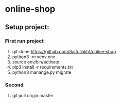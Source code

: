# online-shop

## Setup project:

### First run project
1. git clone https://github.com/Saifullakh1/online-shop
2. python3 -m venv env
3. source env/bin/activate
4. pip3 install -r requirements.txt
5. python3 manange.py migrate


### Second
1. git pull origin master
